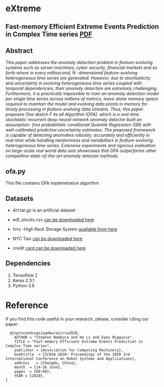 # eXtreme
## Fast-memory Efficient Extreme Events Prediction in Complex Time series [PDF](https://doi.org/10.1145/3402597.3402609 "Downdoald the paper from here")

## Abstract
_This paper addresses the anomaly detection problem in feature-evolving systems
such as server machines, cyber security, financial markets and so forth where
in every millisecond, N -dimensional feature-evolving heterogeneous time series
are generated.
However, due to stochasticity and uncertainty in evolving
heterogeneous time series coupled with temporal dependencies, their anomaly
detection are extremely challenging. Furthermore, it is practically impossible to
train an anomaly detection model per single time series across millions of metrics,
leave alone memory space required to maintain the model and evolving data
points in memory for timely processing in feature-evolving data streams. Thus,
this paper proposes One sketch F its all Algorithm (OFA), which is a real-time
stochastic recurrent deep neural network anomaly detector built on assumption-
free probabilistic conditional Quantile Regression (QR) with well-calibrated predictive
uncertainty estimates. The proposed framework is capable of detecting anomalies
robustly, accurately and efficiently in real-time while handling randomness and
variabilities in feature-evolving heterogeneous time series. Extensive experiments
and rigorous evaluation on large-scale real world data sets showcases that
OFA outperforms other competitive state-of-the-art anomaly detector methods._

## ofa.py 
This file contains OFA implemetation algorithm 

## Datasets
- Art.tar.gz is an artificial dataset
* edf_stocks.csv [can be downloaded here](https://github.com/Amossys-team/SPOT "edf stock market dataset")
- hrrs -High Rack Storage System [available from here](https://www.kaggle.com/inIT-OWL/high-storage-system-data-for-energy-optimization/data "hrss dataset link")
* NYC Taxi [can be downloaded here](https://data.cityofnewyork.us/Transportation/2014-Yellow-Taxi-Trip-Data/gkne-dk5s "NYC Taxi Dataset")
- credit [card can be downloaded here](https://www.kaggle.com/mlg-ulb/creditcardfraud "Credit card transaction dataset")

## Dependencies
1. Tensoflow 2
2. Keras 2.3.1
3. Python 3.6


# Reference
If you find this code useful in your research, please, consider citing our paper:

```
  @inproceedings{wamburaicrsa2020,
	AUTHOR = "Stephen Wambura and He Li and Eyou Niggusie", 
	TITLE = "Fast-memory Efficient Extreme Events Prediction in Complex Time series",
	publisher = {Association for Computing Machinery},
	booktitle  = {ICRSA 2020: Proceedings of the 2020 3rd International Conference on Robot Systems and Applications},
	address   = {Chengdu, China},
	month  = {14-16 June},
	pages  = {60-69},
	YEAR = {2020},
}
```
